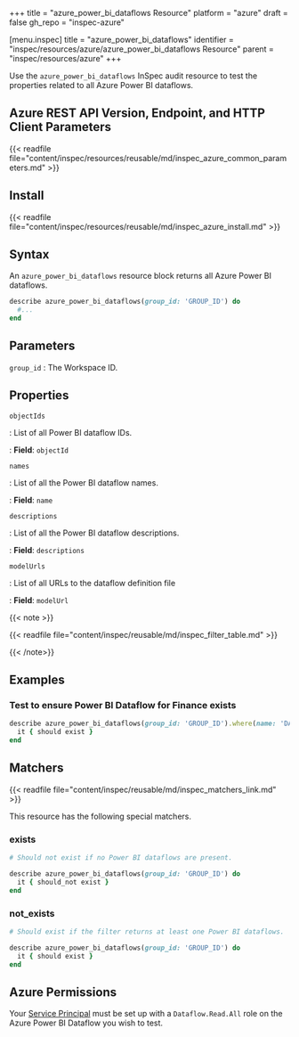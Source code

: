 +++
title = "azure_power_bi_dataflows Resource"
platform = "azure"
draft = false
gh_repo = "inspec-azure"

[menu.inspec]
title = "azure_power_bi_dataflows"
identifier = "inspec/resources/azure/azure_power_bi_dataflows Resource"
parent = "inspec/resources/azure"
+++

Use the `azure_power_bi_dataflows` InSpec audit resource to test the properties related to all Azure Power BI dataflows.

## Azure REST API Version, Endpoint, and HTTP Client Parameters

{{< readfile file="content/inspec/resources/reusable/md/inspec_azure_common_parameters.md" >}}

## Install

{{< readfile file="content/inspec/resources/reusable/md/inspec_azure_install.md" >}}

## Syntax

An `azure_power_bi_dataflows` resource block returns all Azure Power BI dataflows.

```ruby
describe azure_power_bi_dataflows(group_id: 'GROUP_ID') do
  #...
end
```

## Parameters

`group_id`
: The Workspace ID.

## Properties

`objectIds`

: List of all Power BI dataflow IDs.

: **Field**: `objectId`

`names`

: List of all the Power BI dataflow names.

: **Field**: `name`

`descriptions`

: List of all the Power BI dataflow descriptions.

: **Field**: `descriptions`

`modelUrls`

: List of all URLs to the dataflow definition file

: **Field**: `modelUrl`

{{< note >}}

{{< readfile file="content/inspec/reusable/md/inspec_filter_table.md" >}}

{{< /note>}}

## Examples

### Test to ensure Power BI Dataflow for Finance exists

```ruby
describe azure_power_bi_dataflows(group_id: 'GROUP_ID').where(name: 'DATAFLOW_NAME') do
  it { should exist }
end
```

## Matchers

{{< readfile file="content/inspec/reusable/md/inspec_matchers_link.md" >}}

This resource has the following special matchers.

### exists

```ruby
# Should not exist if no Power BI dataflows are present.

describe azure_power_bi_dataflows(group_id: 'GROUP_ID') do
  it { should_not exist }
end
```

### not_exists

```ruby
# Should exist if the filter returns at least one Power BI dataflows.

describe azure_power_bi_dataflows(group_id: 'GROUP_ID') do
  it { should exist }
end
```

## Azure Permissions

Your [Service Principal](https://docs.microsoft.com/en-us/azure/azure-resource-manager/resource-group-create-service-principal-portal) must be set up with a `Dataflow.Read.All` role on the Azure Power BI Dataflow you wish to test.
